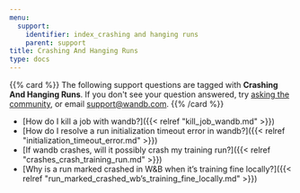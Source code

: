 ```yaml
---
menu:
  support:
    identifier: index_crashing and hanging runs
    parent: support
title: Crashing And Hanging Runs
type: docs
---
```


{{% card %}}
The following support questions are tagged with <b>Crashing And Hanging Runs</b>. If you don't see 
your question answered, try [asking the community](https://community.wandb.ai/), 
or email [support@wandb.com](mailto:support@wandb.com).
{{% /card %}}

- [How do I kill a job with wandb?]({{< relref "kill_job_wandb.md" >}})
- [How do I resolve a run initialization timeout error in wandb?]({{< relref "initialization_timeout_error.md" >}})
- [If wandb crashes, will it possibly crash my training run?]({{< relref "crashes_crash_training_run.md" >}})
- [Why is a run marked crashed in W&B when it’s training fine locally?]({{< relref "run_marked_crashed_wb’s_training_fine_locally.md" >}})